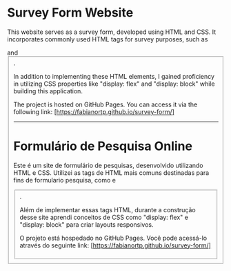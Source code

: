# Survey Form Website

This website serves as a survey form, developed using HTML and CSS. It incorporates commonly used HTML tags for survey purposes, such as <form> and <fieldset>.

In addition to implementing these HTML elements, I gained proficiency in utilizing CSS properties like "display: flex" and "display: block" while building this application.

The project is hosted on GitHub Pages. You can access it via the following link: [https://fabianortp.github.io/survey-form/]

---------------------------------------------------------------------------------------------------
# Formulário de Pesquisa Online

Este é um site de formulário de pesquisas, desenvolvido utilizando HTML e CSS. Utilizei as tags de HTML mais comuns destinadas para fins de formulario pesquisa, como <form> e <fieldset>.

Além de implementar essas tags HTML, durante a construção desse site aprendi conceitos de CSS como "display: flex" e "display: block" para criar layouts responsivos.

O projeto está hospedado no GitHub Pages. Você pode acessá-lo através do seguinte link: [https://fabianortp.github.io/survey-form/]
